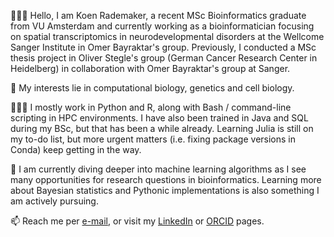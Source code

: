 🙋🏻‍♂️ Hello, I am Koen Rademaker, a recent MSc Bioinformatics graduate from VU Amsterdam and currently working as a bioinformatician focusing on spatial transcriptomics in neurodevelopmental disorders at the Wellcome Sanger Institute in Omer Bayraktar's group. Previously, I conducted a MSc thesis project in Oliver Stegle's group (German Cancer Research Center in Heidelberg) in collaboration with Omer Bayraktar's group at Sanger.

🧠 My interests lie in computational biology, genetics and cell biology.

👨🏻‍💻 I mostly work in Python and R, along with Bash / command-line scripting in HPC environments. I have also been trained in Java and SQL during my BSc, but that has been a while already. Learning Julia is still on my to-do list, but more urgent matters (i.e. fixing package versions in Conda) keep getting in the way.

🌱 I am currently diving deeper into machine learning algorithms as I see many opportunities for research questions in bioinformatics. Learning more about Bayesian statistics and Pythonic implementations is also something I am actively pursuing.

📫 Reach me per [e-mail](mailto:koenrademaker@outlook.com), or visit my [LinkedIn](https://www.linkedin.com/in/koen-rademaker/) or [ORCID](https://orcid.org/0000-0003-3059-5183) pages.

<!---
krademaker/krademaker is a ✨ special ✨ repository because its `README.md` (this file) appears on your GitHub profile.
You can click the Preview link to take a look at your changes.
--->
